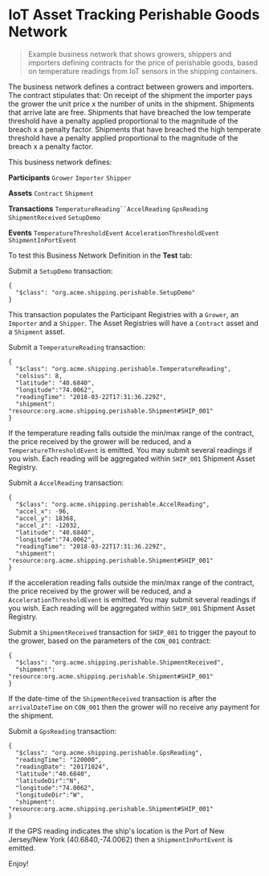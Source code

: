 # IoT Asset Tracking Perishable Goods Network

> Example business network that shows growers, shippers and importers defining contracts for the price of perishable goods, based on temperature readings from IoT sensors in the shipping containers.

The business network defines a contract between growers and importers. The contract stipulates that: On receipt of the shipment the importer pays the grower the unit price x the number of units in the shipment. Shipments that arrive late are free. Shipments that have breached the low temperate threshold have a penalty applied proportional to the magnitude of the breach x a penalty factor. Shipments that have breached the high temperate threshold have a penalty applied proportional to the magnitude of the breach x a penalty factor.

This business network defines:

**Participants**
`Grower` `Importer` `Shipper`

**Assets**
`Contract` `Shipment`

**Transactions**
`TemperatureReading``AccelReading` `GpsReading` `ShipmentReceived` `SetupDemo`

**Events**
`TemperatureThresholdEvent` `AccelerationThresholdEvent` `ShipmentInPortEvent`

To test this Business Network Definition in the **Test** tab:

Submit a `SetupDemo` transaction:

```
{
  "$class": "org.acme.shipping.perishable.SetupDemo"
}
```

This transaction populates the Participant Registries with a `Grower`, an `Importer` and a `Shipper`. The Asset Registries will have a `Contract` asset and a `Shipment` asset.

Submit a `TemperatureReading` transaction:

```
{
  "$class": "org.acme.shipping.perishable.TemperatureReading",
  "celsius": 8,
  "latitude": "40.6840",
  "longitude":"74.0062",
  "readingTime": "2018-03-22T17:31:36.229Z",
  "shipment": "resource:org.acme.shipping.perishable.Shipment#SHIP_001"
}
```

If the temperature reading falls outside the min/max range of the contract, the price received by the grower will be reduced, and a `TemperatureThresholdEvent` is emitted. You may submit several readings if you wish. Each reading will be aggregated within `SHIP_001` Shipment Asset Registry.

Submit a `AccelReading` transaction:

```
{
  "$class": "org.acme.shipping.perishable.AccelReading",
  "accel_x": -96,
  "accel_y": 18368,
  "accel_z": -12032,
  "latitude": "40.6840",
  "longitude":"74.0062",
  "readingTime": "2018-03-22T17:31:36.229Z",
  "shipment": "resource:org.acme.shipping.perishable.Shipment#SHIP_001"
}
```

If the acceleration reading falls outside the min/max range of the contract, the price received by the grower will be reduced, and a `AccelerationThresholdEvent` is emitted. You may submit several readings if you wish. Each reading will be aggregated within `SHIP_001` Shipment Asset Registry.

Submit a `ShipmentReceived` transaction for `SHIP_001` to trigger the payout to the grower, based on the parameters of the `CON_001` contract:

```
{
  "$class": "org.acme.shipping.perishable.ShipmentReceived",
  "shipment": "resource:org.acme.shipping.perishable.Shipment#SHIP_001"
}
```

If the date-time of the `ShipmentReceived` transaction is after the `arrivalDateTime` on `CON_001` then the grower will no receive any payment for the shipment.

Submit a `GpsReading` transaction:

```
{
  "$class": "org.acme.shipping.perishable.GpsReading",
  "readingTime": "120000",
  "readingDate": "20171024",
  "latitude":"40.6840",
  "latitudeDir":"N",
  "longitude":"74.0062",
  "longitudeDir":"W",
  "shipment": "resource:org.acme.shipping.perishable.Shipment#SHIP_001"
}
```

If the GPS reading indicates the ship's location is the Port of New Jersey/New York (40.6840,-74.0062) then a `ShipmentInPortEvent` is emitted.

Enjoy!
